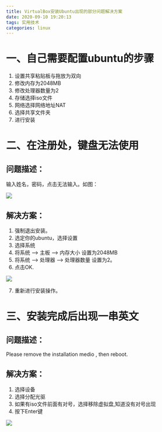 ```yaml
---
title: VirtualBox安装Ubuntu出现的部分问题解决方案
date: 2020-09-10 19:20:13
tags: 实用技术
categories: linux
---
```


# 一、自己需要配置ubuntu的步骤

1. 设置共享粘贴板与拖放为双向
2. 修改内存为2048MB
3. 修改处理器数量为2
4. 存储选择iso文件
5. 网络选择网络地址NAT
6. 选择共享文件夹
7. 进行安装


# 二、在注册处，键盘无法使用

## 问题描述：

输入姓名，密码，点击无法输入。如图：

![](https://gitee.com/heathhou/image_store/raw/master/分类/linux/ubuntu/20200910192412.png)

## 解决方案：

1. 强制退出安装。
2. 选定你的ubuntu，选择设置
3. 选择系统
4. 将系统 --> 主板 --> 内存大小 设置为2048MB
5. 将系统 --> 处理器 --> 处理器数量 设置为2。
6. 点击OK.

![](https://gitee.com/heathhou/image_store/raw/master/分类/linux/ubuntu/20200910193007.png)

7. 重新进行安装操作。



# 三、安装完成后出现一串英文

## 问题描述：

Please remove the installation medio , then reboot.

## 解决方案：

1. 选择设备
2. 选择分配光驱
3. 如果有iso文件前面有对号，选择移除虚拟盘,知道没有对号出现
4. 按下Enter键

![](https://gitee.com/heathhou/image_store/raw/master/分类/linux/ubuntu/20200910203541.png)

